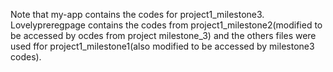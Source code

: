 Note that my-app contains the codes for project1_milestone3. Lovelypreregpage contains the codes from project1_milestone2(modified to be accessed by ocdes from project milestone_3) and the others files were used ffor project1_milestone1(also modified to be accessed by milestone3 codes).
